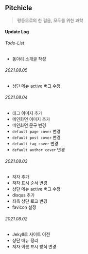 ## Pitchicle

> 평등으로의 한 걸음, 모두를 위한 과학

#### Update Log

###### Todo-List

- 동아리 소개글 작성

###### 2021.08.05
- 상단 메뉴 active 버그 수정

###### 2021.08.04

- 태그 이미지 추가
- 메인화면 이미지 추가
- 메인화면 문구 변경
- `default page cover` 변경
- `default post cover` 변경
- `default tag cover` 변경
- `default author cover` 변경

###### 2021.08.03

- 저자 추가
- 저자 표시 순서 변경
- 상단 메뉴 active 버그 수정
- disqus 추가
- 좌측 상단 로고 변경
- favicon 설정

###### 2021.08.02

- Jekyll로 사이트 이전
- 상단 메뉴 정리
- 저자 이름 표시 방식 변경



